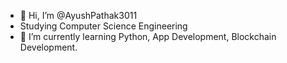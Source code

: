 - 👋 Hi, I’m @AyushPathak3011
- Studying Computer Science Engineering 
- 🌱 I’m currently learning Python, App Development, Blockchain Development.


<!---
AyushPathak3011/AyushPathak3011 is a ✨ special ✨ repository because its `README.md` (this file) appears on your GitHub profile.
You can click the Preview link to take a look at your changes.
--->
